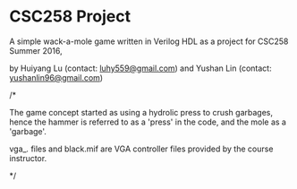 # CSC258 Project

A simple wack-a-mole game written in Verilog HDL as a project for CSC258 Summer 2016,

by Huiyang Lu (contact: luhy559@gmail.com) and Yushan Lin (contact: yushanlin96@gmail.com)


/* 

The game concept started as using a hydrolic press to crush garbages, hence the hammer is referred to as a 'press' in the code, and the mole as a 'garbage'.

vga_*.* files and black.mif are VGA controller files provided by the course instructor.

*/
